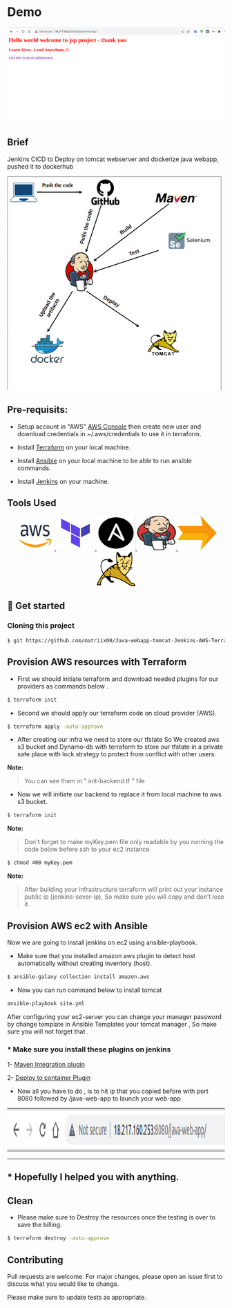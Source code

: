 # Demo
![Image](images/webapp-started.png)

## Brief
Jenkins CICD to Deploy on tomcat webserver and dockerize java webapp,  pushed it to dockerhub 

![Image](images/demo.png)

## Pre-requisits:
* Setup account in "AWS" [AWS Console](https://aws.amazon.com/console/)
   then create new user and download credentials in ~/.aws/credentials to use it in terraform.

* Install [Terraform](https://developer.hashicorp.com/terraform/tutorials/aws-get-started/install-cli) on your local machine.
* Install [Ansible](https://docs.ansible.com/ansible/latest/installation_guide/intro_installation.html) on your local machine to be able to run ansible commands.
* Install [Jenkins](https://www.jenkins.io/doc/book/installing/) on your machine.
## Tools Used
<p align="center">
<a href="https://aws.amazon.com/" target="_blank" rel="noreferrer"> 
<img src="images/aws.png" alt="aws" width="90" height="80"/>
</a>
<a href="https://www.terraform.io/" target="_blank" rel="noreferrer">
<img src="images/terraform.png" alt="terraform" width="90" height="80"/>
</a>
<a href="https://www.ansible.com/" target="_blank" rel="noreferrer">
<img src="images/ansible.png" alt="ansible" width="90" height="80"/>
</a> 
<a href="https://www.jenkins.io/" target="_blank" rel="noreferrer">
<img src="images/jenkins.png" alt="jenkins" width="90" height="80"/>
</a> 
<img src="images/arrow2.png" alt="arrow" width="90" height="80"/>
<a href="https://tomcat.apache.org/" target="_blank" rel="noreferrer">
<img src="images/Tom.png" alt="tomcat" width="90" height="80"/>
</a> 
</p>

## :rocket: Get started

### Cloning this project
```bash
$ git https://github.com/matriix00/Java-webapp-tomcat-Jenkins-AWS-Terraform-Ansible.git
```

##  Provision  AWS resources with Terraform


* First we should initiate terraform and download needed plugins for our providers as commands below .

```bash
$ terraform init 
```

* Second we should apply our terraform code on cloud provider (AWS).
```bash
$ terraform apply -auto-approve
```
* After creating our infra we need to store our tfstate
So We created aws s3 bucket and Dynamo-db with terraform to store our tfstate in a private safe place with lock strategy to protect from conflict with other users.

**Note:**
> You can see them in " init-backend.tf " file

* Now we will initiate our backend to replace it from local machine to aws s3 bucket.
```bash
$ terraform init 
```
**Note:**
> Don't forget to make myKey.pem file only readable by you running the code below before ssh to your ec2 instance.

```bash
$ chmod 400 myKey.pem 
```
**Note:**

>After building your infrastructure terraform will print out your instance public ip (jenkins-sever-ip), So make sure you will copy and don’t lose it.

##  Provision  AWS ec2 with Ansible

Now we are going to install jenkins on ec2 using ansible-playbook.

- Make sure that you installed amazon aws plugin to detect host automatically without creating inventory (host).  


```bash
$ ansible-galaxy collection install amazon.aws
```
- Now you can run command below to install tomcat 
```bash
ansible-playbook site.yml
```

After configuring your ec2-server you can change your manager password by change template in Ansible Templates your tomcat manager , So make sure you will not forget that .
 

### * Make sure you install these plugins on jenkins 
1- [Maven Integration plugin](https://plugins.jenkins.io/maven-plugin)

2- [Deploy to container Plugin](https://plugins.jenkins.io/deploy) 

* Now all you have to do , is to hit ip that you copied before with port 8080 followed by /java-web-app  to launch your web-app

<img src="images/ip.png" alt="terraform" width="800" height="100"/>



*****************************************************************************************************
## * Hopefully I helped you with anything.
## Clean
- Please make sure to Destroy the resources once the testing is over to save the billing.
```bash
$ terraform destroy -auto-approve
```
## Contributing
Pull requests are welcome. For major changes, please open an issue first to discuss what you would like to change.

Please make sure to update tests as appropriate.
